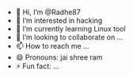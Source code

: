 - 👋 Hi, I’m @Radhe87
- 👀 I’m interested in hacking 
- 🌱 I’m currently learning Linux tool
- 💞️ I’m looking to collaborate on ...
- 📫 How to reach me ...
- 😄 Pronouns: jai shree ram 
- ⚡ Fun fact: ...

<!---
Radhe87/Radhe87 is a ✨ special ✨ repository because its `README.md` (this file) appears on your GitHub profile.
You can click the Preview link to take a look at your changes.
--->
